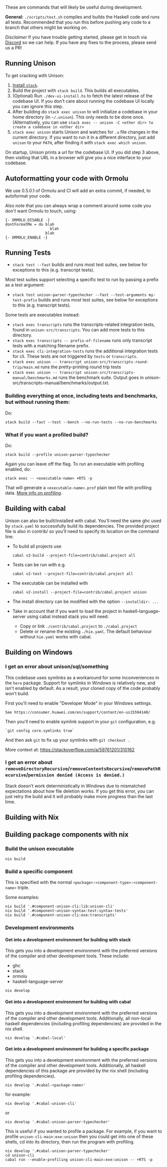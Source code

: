 These are commands that will likely be useful during development.

__General:__ `./scripts/test.sh` compiles and builds the Haskell code and runs all tests. Recommended that you run this before pushing any code to a branch that others might be working on.

_Disclaimer_ If you have trouble getting started, please get in touch via [Discord](https://unison-lang.org/discord) so we can help.  If you have any fixes to the process, please send us a PR!

## Running Unison

To get cracking with Unison:

1. [Install `stack`](https://docs.haskellstack.org/en/stable/README/#how-to-install).
2. Build the project with `stack build`. This builds all executables.
3. (Optional) Run `./dev-ui-install.hs` to fetch the latest release of the codebase UI. If you don't care about running the codebase UI locally you can ignore this step.
4. After building do `stack exec unison` to will initialize a codebase in your home directory (in `~/.unison`). This only needs to be done once. (Alternatively, you can use `stack exec -- unison -C <other dir> to create a codebase in <other dir>`
5. `stack exec unison` starts Unison and watches for `.u` file changes in the current directory. If you want to run it in a different directory, just add `unison` to your `PATH`, after finding it with `stack exec which unison`.

On startup, Unison prints a url for the codebase UI. If you did step 3 above, then visiting that URL in a browser will give you a nice interface to your codebase.

## Autoformatting your code with Ormolu

We use 0.5.0.1 of Ormolu and CI will add an extra commit, if needed, to autoformat your code.

Also note that you can always wrap a comment around some code you don't want Ormolu to touch, using:

```
{- ORMOLU_DISABLE -}
dontFormatMe = do blah
                    blah
                  blah
{- ORMOLU_ENABLE -}
```

## Running Tests

* `stack test --fast` builds and runs most test suites, see below for exceptions to this (e.g. transcript tests).

Most test suites support selecting a specific test to run by passing a prefix as a test argument:

* `stack test unison-parser-typechecker --fast --test-arguments my-test-prefix` builds and runs most test suites, see below for exceptions to this (e.g. transcript tests).

Some tests are executables instead:

* `stack exec transcripts` runs the transcripts-related integration tests, found in `unison-src/transcripts`. You can add more tests to this directory.
* `stack exec transcripts -- prefix-of-filename` runs only transcript tests with a matching filename prefix.
* `stack exec cli-integration-tests` runs the additional integration tests for cli. These tests are not triggered by `tests` or `transcripts`.
* `stack exec unison -- transcript unison-src/transcripts-round-trip/main.md` runs the pretty-printing round trip tests
* `stack exec unison -- transcript unison-src/transcripts-manual/benchmarks.md` runs the benchmark suite. Output goes in unison-src/transcripts-manual/benchmarks/output.txt.

### Building everything at once, including tests and benchmarks, but without running them:
Do:

    stack build --fast --test --bench --no-run-tests --no-run-benchmarks

### What if you want a profiled build?

Do:

    stack build --profile unison-parser-typechecker

Again you can leave off the flag. To run an executable with profiling enabled, do:

    stack exec -- <executable-name> +RTS -p

That will generate a `<executable-name>.prof` plain text file with profiling data. [More info on profiling](https://downloads.haskell.org/~ghc/latest/docs/html/users_guide/profiling.html).

## Building with cabal

Unison can also be built/installed with cabal. You'll need the same ghc
used by `stack.yaml` to successfully build its dependencies.
The provided project file is also in contrib/ so you'll need to specify
its location on the command line.

* To build all projects use

    `cabal v2-build --project-file=contrib/cabal.project all`

* Tests can be run with e.g.

    `cabal v2-test --project-file=contrib/cabal.project all`

* The executable can be installed with

    `cabal v2-install --project-file=contrib/cabal.project unison`

* The install directory can be modified with the option `--installdir: ...`

* Take in account that if you want to load the project in haskell-language-server using cabal instead stack you will need:
  * Copy or link `./contrib/cabal.project` to `./cabal.project`
  * Delete or rename the existing `./hie.yaml`. The default behaviour without `hie.yaml` works with cabal.

## Building on Windows

### I get an error about unison/sql/something

This codebase uses symlinks as a workaround for some inconveniences in the `here` package. Support for symlinks in Windows is relatively new, and isn't enabled by default. As a result, your cloned copy of the code probably won't build.

First you'll need to enable "Developer Mode" in your Windows settings.

	See https://consumer.huawei.com/en/support/content/en-us15594140/

Then you'll need to enable symlink support in your `git` configuration, e.g.

    `git config core.symlinks true`

And then ask `git` to fix up your symlinks with `git checkout .`

More context at: https://stackoverflow.com/a/59761201/310162


### I get an error about `removeDirectoryRecursive`/`removeContentsRecursive`/`removePathRecursive`/`permission denied (Access is denied.)`

Stack doesn't work deterministically in Windows due to mismatched expectations about how file deletion works. If you get this error, you can just retry the build and it will probably make more progress than the last time.

## Building with Nix

## Building package components with nix

### Build the unison executable
```
nix build
```

### Build a specific component
This is specified with the normal
`<package>:<component-type>:<component-name>` triple.

Some examples:
```
nix build '.#component-unison-cli:lib:unison-cli'
nix build '.#component-unison-syntax:test:syntax-tests'
nix build '.#component-unison-cli:exe:transcripts'
```

### Development environments

#### Get into a development environment for building with stack
This gets you into a development environment with the preferred
versions of the compiler and other development tools. These
include:

- ghc
- stack
- ormolu
- haskell-language-server

```
nix develop
```

#### Get into a development environment for building with cabal
This gets you into a development environment with the preferred
versions of the compiler and other development tools. Additionally,
all non-local haskell dependencies (including profiling dependencies)
are provided in the nix shell.

```
nix develop '.#cabal-local'
```

#### Get into a development environment for building a specific package
This gets you into a development environment with the preferred
versions of the compiler and other development tools. Additionally,
all haskell dependencies of this package are provided by the nix shell
(including profiling dependencies).

```
nix develop '.#cabal-<package-name>'
```

for example:

```
nix develop '.#cabal-unison-cli'
```
or
```
nix develop '.#cabal-unison-parser-typechecker'
```

This is useful if you wanted to profile a package. For example, if you
want to profile `unison-cli-main:exe:unison` then you could get into one of these
shells, cd into its directory, then run the program with
profiling.

```
nix develop '.#cabal-unison-parser-typechecker'
cd unison-cli
cabal run --enable-profiling unison-cli-main:exe:unison -- +RTS -p
```
